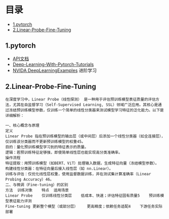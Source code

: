 # 目录
- [1.pytorch](##1.pytorch)
- [2.Linear-Probe-Fine-Tuning](##2.Linear-Probe-Fine-Tuning)

## 1.pytorch
- [API文档](https://docs.pytorch.org/docs/stable/index.html)
- [Deep-Learning-With-Pytorch-Tutorials](https://github.com/dragen1860/Deep-Learning-with-PyTorch-Tutorials.git)
- [NVIDA DeepLearningExamples](https://github.com/NVIDIA/DeepLearningExamples/tree/master) 进阶学习

## 2.Linear-Probe-Fine-Tuning
```
在深度学习中，Linear Probe（线性探测） 是一种用于评估预训练模型表征质量的评估方法，尤其在自监督学习（Self-Supervised Learning, SSL）领域广泛应用。其核心是通过冻结预训练模型参数，仅训练一个简单的线性分类器来测试模型学习特征的泛化能力。以下是详细解析：

一、核心概念与原理
定义
Linear Probe 指在预训练模型的输出层（或中间层）后添加一个线性分类器（如全连接层），仅训练该分类器而不更新预训练模型的权重45。
目的：量化预训练模型学习到的特征表示的质量。
逻辑：若预训练特征足够强，即使简单线性层也能实现高分类准确率。
操作流程
特征提取：用预训练模型（如BERT、ViT）处理输入数据，生成特征向量（冻结模型参数）。
构建线性分类器：在特征向量后接入线性层（如 nn.Linear）。
训练与评估：仅优化线性层权重，使用监督数据训练，并在测试集计算准确率（Linear Probing Accuracy）46。
二、与微调（Fine-tuning）的区别
方法	训练对象	特点	适用场景
Linear Probe	仅训练线性分类层	低成本、快速；评估特征固有质量5	预训练模型表征能力评测
Fine-tuning	更新整个模型（或部分层）	更高精度；依赖任务适配4	下游任务实际部署
```

